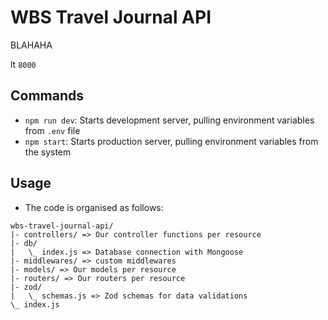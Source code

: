 # WBS Travel Journal API
BLAHAHA

lt `8000`

## Commands

- `npm run dev`: Starts development server, pulling environment variables from `.env` file
- `npm start`: Starts production server, pulling environment variables from the system

## Usage

- The code is organised as follows:

```
wbs-travel-journal-api/
|- controllers/ => Our controller functions per resource
|- db/
|   \_ index.js => Database connection with Mongoose
|- middlewares/ => custom middlewares
|- models/ => Our models per resource
|- routers/ => Our routers per resource
|- zod/
|   \_ schemas.js => Zod schemas for data validations
\_ index.js
```
